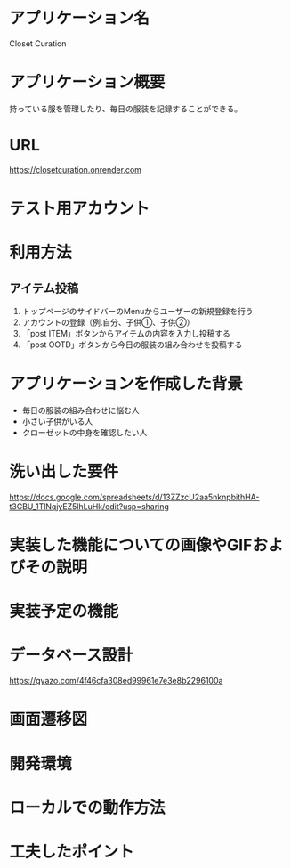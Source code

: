# アプリケーション名
Closet Curation

  
# アプリケーション概要
持っている服を管理したり、毎日の服装を記録することができる。


# URL
https://closetcuration.onrender.com
# テスト用アカウント

# 利用方法
## アイテム投稿
1. トップページのサイドバーのMenuからユーザーの新規登録を行う
2. アカウントの登録（例.自分、子供①、子供②）
2. 「post ITEM」ボタンからアイテムの内容を入力し投稿する
3. 「post OOTD」ボタンから今日の服装の組み合わせを投稿する

# アプリケーションを作成した背景
- 毎日の服装の組み合わせに悩む人
- 小さい子供がいる人
- クローゼットの中身を確認したい人

# 洗い出した要件
https://docs.google.com/spreadsheets/d/13ZZzcU2aa5nknpbithHA-t3CBU_1TlNqjyEZ5lhLuHk/edit?usp=sharing

# 実装した機能についての画像やGIFおよびその説明

# 実装予定の機能

# データベース設計
https://gyazo.com/4f46cfa308ed99961e7e3e8b2296100a

# 画面遷移図

# 開発環境

# ローカルでの動作方法

# 工夫したポイント